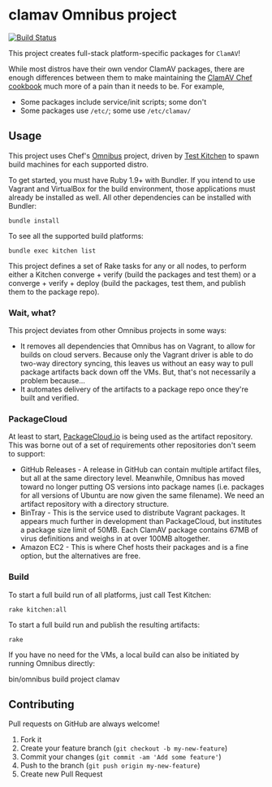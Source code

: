 clamav Omnibus project
======================
[![Build Status](http://img.shields.io/travis/RoboticCheese/clamav-omnibus.svg)][travis]

[travis]: http://travis-ci.org/RoboticCheese/clamav-omnibus

This project creates full-stack platform-specific packages for `ClamAV`!

While most distros have their own vendor ClamAV packages, there are enough
differences between them to make maintaining the
[ClamAV Chef cookbook](http://community.opscode.com/cookbooks/clamav) much more
of a pain than it needs to be. For example,

* Some packages include service/init scripts; some don't
* Some packages use `/etc/`; some use `/etc/clamav/`

Usage
-----

This project uses Chef's [Omnibus](https://github.com/opscode/omnibus-ruby)
project, driven by [Test Kitchen](https://github.com/test-kitchen/test-kitchen)
to spawn build machines for each supported distro.

To get started, you must have Ruby 1.9+ with Bundler. If you intend to use
Vagrant and VirtualBox for the build environment, those applications must
already be installed as well. All other dependencies can be installed with
Bundler:

    bundle install

To see all the supported build platforms:

    bundle exec kitchen list

This project defines a set of Rake tasks for any or all nodes, to perform
either a Kitchen converge + verify (build the packages and test them) or a
converge + verify + deploy (build the packages, test them, and publish them to
the package repo).

### Wait, what?

This project deviates from other Omnibus projects in some ways:

* It removes all dependencies that Omnibus has on Vagrant, to allow for builds
  on cloud servers. Because only the Vagrant driver is able to do two-way
  directory syncing, this leaves us without an easy way to pull package
  artifacts back down off the VMs. But, that's not necessarily a problem
  because...
* It automates delivery of the artifacts to a package repo once they're built
  and verified.

### PackageCloud

At least to start, [PackageCloud.io](http://packagecloud.io) is being used as
the artifact repository. This was borne out of a set of requirements other
repositories don't seem to support:

* GitHub Releases - A release in GitHub can contain multiple artifact files,
  but all at the same directory level. Meanwhile, Omnibus has moved toward no
  longer putting OS versions into package names (i.e. packages for all versions
  of Ubuntu are now given the same filename). We need an artifact repository
  with a directory structure.
* BinTray - This is the service used to distribute Vagrant packages. It appears
  much further in development than PackageCloud, but institutes a package size
  limit of 50MB. Each ClamAV package contains 67MB of virus definitions and
  weighs in at over 100MB altogether.
* Amazon EC2 - This is where Chef hosts their packages and is a fine option,
  but the alternatives are free.

### Build

To start a full build run of all platforms, just call Test Kitchen:

    rake kitchen:all

To start a full build run and publish the resulting artifacts:

    rake

If you have no need for the VMs, a local build can also be initiated by
running Omnibus directly:

  bin/omnibus build project clamav

Contributing
------------

Pull requests on GitHub are always welcome!

1. Fork it
2. Create your feature branch (`git checkout -b my-new-feature`)
3. Commit your changes (`git commit -am 'Add some feature'`)
4. Push to the branch (`git push origin my-new-feature`)
5. Create new Pull Request
